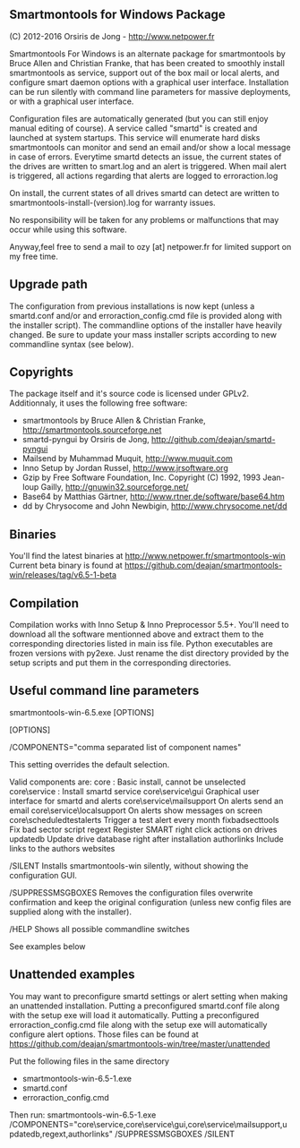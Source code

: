 ﻿## Smartmontools for Windows Package
(C) 2012-2016 Orsiris de Jong - http://www.netpower.fr

Smartmontools For Windows is an alternate package for smartmontools by Bruce Allen and Christian Franke, that has been created to smoothly install smartmontools as service,
support out of the box mail or local alerts, and configure smart daemon options with a graphical user interface.
Installation can be run silently with command line parameters for massive deployments, or with a graphical user interface.

Configuration files are automatically generated (but you can still enjoy manual editing of course).
A service called "smartd" is created and launched at system startups. This service will enumerate hard disks smartmontools can monitor and send an email and/or show a local message in case of errors.
Everytime smartd detects an issue, the current states of the drives are written to smart.log and an alert is triggered.
When mail alert is triggered, all actions regarding that alerts are logged to erroraction.log

On install, the current states of all drives smartd can detect are written to smartmontools-install-(version).log for warranty issues.

No responsibility will be taken for any problems or malfunctions that may occur while using this software.

Anyway,feel free to send a mail to ozy [at] netpower.fr for limited support on my free time.

## Upgrade path

The configuration from previous installations is now kept (unless a smartd.conf and/or and erroraction_config.cmd file is provided along with the installer script).
The commandline options of the installer have heavily changed. Be sure to update your mass installer scripts according to new commandline syntax (see below).

## Copyrights

The package itself and it's source code is licensed under GPLv2.
Additionnaly, it uses the following free software:

- smartmontools by Bruce Allen & Christian Franke, http://smartmontools.sourceforge.net
- smartd-pyngui by Orsiris de Jong, http://github.com/deajan/smartd-pyngui
- Mailsend by Muhammad Muquit, http://www.muquit.com
- Inno Setup by Jordan Russel, http://www.jrsoftware.org
- Gzip by Free Software Foundation, Inc. Copyright (C) 1992, 1993 Jean-loup Gailly, http://gnuwin32.sourceforge.net/
- Base64 by Matthias Gärtner, http://www.rtner.de/software/base64.htm
- dd by Chrysocome and John Newbigin, http://www.chrysocome.net/dd

## Binaries

You'll find the latest binaries at http://www.netpower.fr/smartmontools-win
Current beta binary is found at https://github.com/deajan/smartmontools-win/releases/tag/v6.5-1-beta

## Compilation

Compilation works with Inno Setup & Inno Preprocessor 5.5+.
You'll need to download all the software mentionned above and extract them to the corresponding directories listed in main iss file.
Python executables are frozen versions with py2exe. Just rename the dist directory provided by the setup scripts and put them in the corresponding directories.

## Useful command line parameters

smartmontools-win-6.5.exe [OPTIONS]

[OPTIONS]

/COMPONENTS="comma separated list of component names"

This setting overrides the default selection.

Valid components are:
core : 						Basic install, cannot be unselected
core\service : 				Install smartd service
core\service\gui			Graphical user interface for smartd and alerts
core\service\mailsupport	On alerts send an email
core\service\localsupport	On alerts show messages on screen
core\scheduledtestalerts	Trigger a test alert every month
fixbadsecttools				Fix bad sector script
regext						Register SMART right click actions on drives
updatedb					Update drive database right after installation
authorlinks					Include links to the authors websites

/SILENT 					Installs smartmontools-win silently, without showing the configuration GUI.

/SUPPRESSMSGBOXES			Removes the configuration files overwrite confirmation and keep the original configuration (unless new config files are supplied along with the installer).

/HELP						Shows all possible commandline switches

See examples below

## Unattended examples

You may want to preconfigure smartd settings or alert setting when making an unattended installation.
Putting a preconfigured smartd.conf file along with the setup exe will load it automatically.
Putting a preconfigured erroraction_config.cmd file along with the setup exe will automatically configure alert options.
Those files can be found at https://github.com/deajan/smartmontools-win/tree/master/unattended

Put the following files in the same directory
- smartmontools-win-6.5-1.exe
- smartd.conf
- erroraction_config.cmd

Then run:
smartmontools-win-6.5-1.exe /COMPONENTS="core\service,core\service\gui,core\service\mailsupport,updatedb,regext,authorlinks" /SUPPRESSMSGBOXES /SILENT
